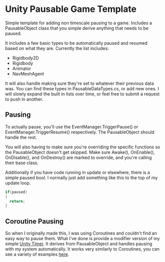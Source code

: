 # Unity Pausable Game Template
Simple template for adding non timescale pausing to a game. Includes a PausableObject class that you simple derive anything that needs to be paused.

It includes a few basic types to be automatically paused and resumed based on what they are.
Currently the list includes:
* Rigidbody2D
* Rigidbody
* Animator
* NavMeshAgent

It will also handle making sure they're set to whatever their previous data was. You can find these types in PausableDataTypes.cs, or add new ones. I will slowly expand the built in lists over time, or feel free to submit a request to push in another.

## Pausing
To actually pause, you'll use the EventManager.TriggerPause() or EventManager.TriggerResume() respectively. The PausableObject should handle the rest. 

You will also having to make sure you're overriding the specific functions so the PausableObject doesn't get skipped. Make sure Awake(), OnEnable(), OnDisable(), and OnDestroy() are marked to override, and you're calling their base class.

Additionally if you have code running in update or elsewhere, there is a simple paused bool. I normally just add something like this to the top of my update loop.
```cs
if(paused)
{
  return;
}
```

## Coroutine Pausing
So when I originally made this, I was using Coroutines and couldn't find an easy way to pause them.
What I've done is provide a modifier version of my simple [Unity Timer](https://github.com/7ark/UnityTimer). It derives from PausableObject and handles pausing with my system automatically. It works very similarly to Coroutines, you can see a variety of examples [here](https://github.com/7ark/UnityTimer/blob/master/Example.cs).
